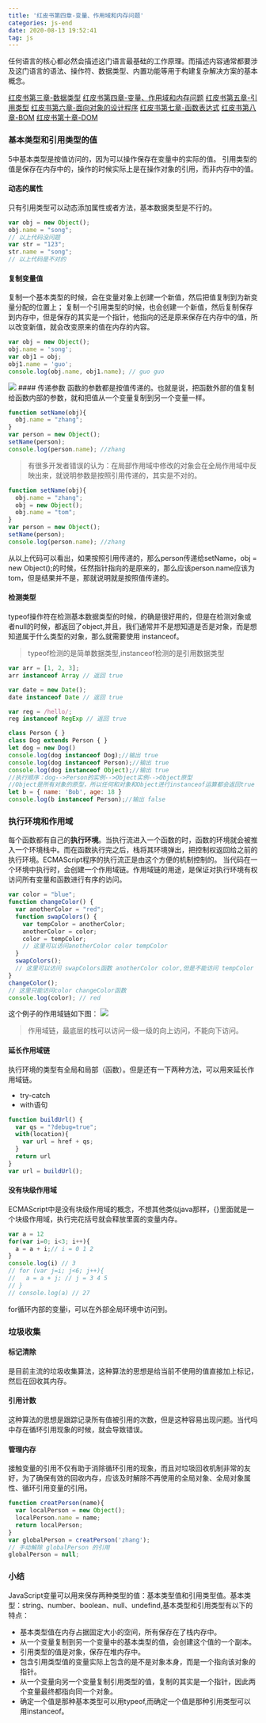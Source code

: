 ```yaml
---
title: '红皮书第四章-变量、作用域和内存问题'
categories: js-end
date: 2020-08-13 19:52:41
tag: js
---
```

任何语言的核心都必然会描述这门语言最基础的工作原理。而描述内容通常都要涉及这门语言的语法、操作符、数据类型、内置功能等用于构建复杂解决方案的基本概念。

<!-- more -->

[红皮书第三章-数据类型]()
[红皮书第四章-变量、作用域和内存问题]()
[红皮书第五章-引用类型](http://shuy.cc/2020/08/03/%E7%BA%A2%E7%9A%AE%E4%B9%A6%E7%AC%AC%E4%BA%94%E7%AB%A0-%E5%BC%95%E7%94%A8%E7%B1%BB%E5%9E%8B/)
[红皮书第六章-面向对象的设计程序](http://shuy.cc/2020/08/04/%E7%BA%A2%E7%9A%AE%E4%B9%A6%E7%AC%AC%E5%85%AD%E7%AB%A0-%E9%9D%A2%E5%90%91%E5%AF%B9%E8%B1%A1%E7%9A%84%E8%AE%BE%E8%AE%A1%E7%A8%8B%E5%BA%8F/)
[红皮书第七章-函数表达式](http://shuy.cc/2020/08/28/%E7%BA%A2%E7%9A%AE%E4%B9%A6%E7%AC%AC%E4%B8%83%E7%AB%A0-%E5%87%BD%E6%95%B0%E8%A1%A8%E8%BE%BE%E5%BC%8F/)
[红皮书第八章-BOM](http://shuy.cc/2020/09/03/%E7%BA%A2%E7%9A%AE%E4%B9%A6%E7%AC%AC%E5%85%AB%E7%AB%A0-BOM/)
[红皮书第十章-DOM](http://shuy.cc/2020/09/09/%E7%BA%A2%E7%9A%AE%E4%B9%A6%E7%AC%AC%E5%8D%81%E7%AB%A0-DOM/)


### 基本类型和引用类型的值
5中基本类型是按值访问的，因为可以操作保存在变量中的实际的值。
引用类型的值是保存在内存中的，操作的时候实际上是在操作对象的引用，而非内存中的值。
#### 动态的属性
只有引用类型可以动态添加属性或者方法，基本数据类型是不行的。
```js
var obj = new Object();
obj.name = "song";
// 以上代码没问题
var str = "123";
str.name = "song";
// 以上代码是不对的
```
#### 复制变量值
复制一个基本类型的时候，会在变量对象上创建一个新值，然后把值复制到为新变量分配的位置上；
复制一个引用类型的时候，也会创建一个新值，然后复制保存到内存中，但是保存的其实是一个指针，他指向的还是原来保存在内存中的值，所以改变新值，就会改变原来的值在内存的内容。
```js
var obj = new Object();
obj.name = 'song';
var obj1 = obj;
obj1.name = 'guo';
console.log(obj.name, obj1.name); // guo guo
```
<img src="/images/img-folder/2023/prototy1.png">
#### 传递参数
函数的参数都是按值传递的。也就是说，把函数外部的值复制给函数内部的参数，就和把值从一个变量复制到另一个变量一样。

```js
function setName(obj){
  obj.name = "zhang";
}
var person = new Object();
setName(person);
console.log(person.name); //zhang
```

> 有很多开发者错误的认为：在局部作用域中修改的对象会在全局作用域中反映出来，就说明参数是按照引用传递的，其实是不对的。

```js
function setName(obj){
  obj.name = "zhang";
  obj = new Object();
  obj.name = "tom";
}
var person = new Object();
setName(person);
console.log(person.name); //zhang
```
从以上代码可以看出，如果按照引用传递的，那么person传递给setName，obj = new Object();的时候，任然指针指向的是原来的，那么应该person.name应该为tom，但是结果并不是，那就说明就是按照值传递的。
#### 检测类型
typeof操作符在检测基本数据类型的时候，的确是很好用的，但是在检测对象或者null的时候，都返回了object,并且，我们通常并不是想知道是否是对象，而是想知道属于什么类型的对象，那么就需要使用 instanceof。

> typeof检测的是简单数据类型,instanceof检测的是引用数据类型

```js
var arr = [1, 2, 3];
arr instanceof Array // 返回 true

var date = new Date();
date instanceof Date // 返回 true

var reg = /hello/;
reg instanceof RegExp // 返回 true

class Person { }
class Dog extends Person { }
let dog = new Dog()
console.log(dog instanceof Dog);//输出 true
console.log(dog instanceof Person);//输出 true
console.log(dog instanceof Object);//输出 true
//执行顺序：dog-->Person的实例-->Object实例-->Object原型
//Object是所有对象的原型，所以任何和对象和Object进行instanceof运算都会返回true
let b = { name: 'Bob', age: 18 }
console.log(b instanceof Person);//输出 false
```
### 执行环境和作用域
每个函数都有自己的**执行环境**。当执行流进入一个函数的时，函数的环境就会被推入一个环境栈中。而在函数执行完之后，栈将其环境弹出，把控制权返回给之前的执行环境。ECMAScript程序的执行流正是由这个方便的机制控制的。
当代码在一个环境中执行时，会创建一个作用域链。作用域链的用途，是保证对执行环境有权访问所有变量和函数进行有序的访问。

```js
var color = "blue";
function changeColor() {
  var anotherColor = "red";
  function swapColors() {
    var tempColor = anotherColor;
    anotherColor = color;
    color = tempColor;
    // 这里可以访问anotherColor color tempColor
  }
  swapColors();
  // 这里可以访问 swapColors函数 anotherColor color,但是不能访问 tempColor
}
changeColor();
// 这里只能访问color changeColor函数
console.log(color); // red
```

这个例子的作用域链如下图：
<img src="/images/img-folder/2023/bl1.png">

> 作用域链，最底层的栈可以访问一级一级的向上访问，不能向下访问。

#### 延长作用域链
执行环境的类型有全局和局部（函数）。但是还有一下两种方法，可以用来延长作用域链。
+ try-catch
+ with语句

```js
function buildUrl() {
  var qs = "?debug=true";
  with(location){
    var url = href + qs;
  }
  return url
}
var url = buildUrl();
```

#### 没有块级作用域
ECMAScript中是没有块级作用域的概念，不想其他类似java那样，{}里面就是一个块级作用域，执行完花括号就会释放里面的变量内存。

```js
var a = 12
for(var i=0; i<3; i++){
  a = a + i;// i = 0 1 2
}
console.log(i) // 3
// for (var j=i; j<6; j++){
//   a = a + j; // j = 3 4 5
// }
// console.log(a) // 27
```
for循环内部的变量i，可以在外部全局环境中访问到。

### 垃圾收集
#### 标记清除
是目前主流的垃圾收集算法，这种算法的思想是给当前不使用的值直接加上标记，然后在回收其内存。
#### 引用计数
这种算法的思想是跟踪记录所有值被引用的次数，但是这种容易出现问题。当代吗中存在循环引用现象的时候，就会导致错误。
#### 管理内存
接触变量的引用不仅有助于消除循环引用的现象，而且对垃圾回收机制非常的友好，为了确保有效的回收内存，应该及时解除不再使用的全局对象、全局对象属性、循环引用变量的引用。

```js
function creatPerson(name){
  var localPerson = new Object();
  localPerson.name = name;
  return localPerson;
}
var globalPerson = creatPerson('zhang');
// 手动解除 globalPerson 的引用
globalPerson = null;
```

### 小结
JavaScript变量可以用来保存两种类型的值：基本类型值和引用类型值。基本类型：string、number、boolean、null、undefind,基本类型和引用类型有以下的特点：
+ 基本类型值在内存占据固定大小的空间，所有保存在了栈内存中。
+ 从一个变量复制到另一个变量中的基本类型的值，会创建这个值的一个副本。
+ 引用类型的值是对象，保存在堆内存中。
+ 包含引用类型值的变量实际上包含的是不是对象本身，而是一个指向该对象的指针。
+ 从一个变量向另一个变量复制引用类型的值，复制的其实是一个指针，因此两个变量最终都指向同一个对象。
+ 确定一个值是那种基本类型可以用typeof,而确定一个值是那种引用类型可以用instanceof。